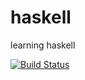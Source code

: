 haskell
=======

learning haskell

[![Build Status](https://travis-ci.org/butchhoward/haskell.svg?branch=master)](https://travis-ci.org/butchhoward/xhaskell)
